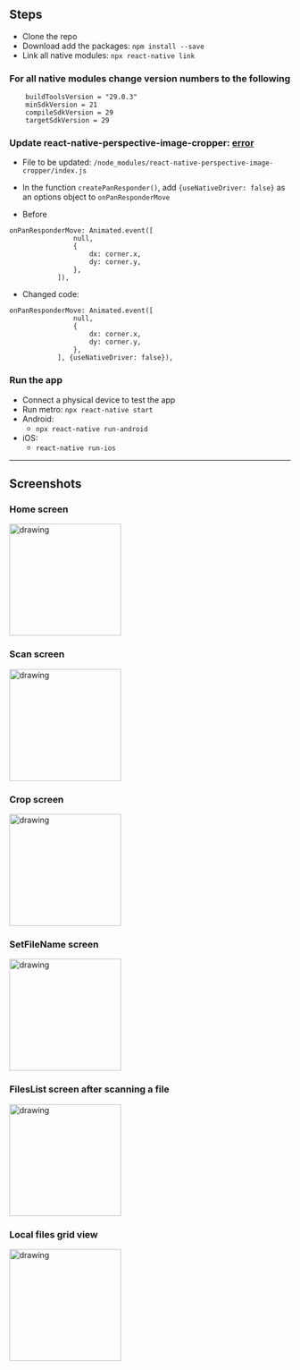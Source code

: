 ## Steps
* Clone the repo
* Download add the packages: `npm install --save`
* Link all native modules: `npx react-native link`

### For all native modules change version numbers to the following
```
	buildToolsVersion = "29.0.3" 
	minSdkVersion = 21
	compileSdkVersion = 29 
	targetSdkVersion = 29
```
### Update react-native-perspective-image-cropper: [error](https://stackoverflow.com/questions/64970241/react-native-error-animated-event-now-requires-a-second-argument-for-options)

* File to be updated: `/node_modules/react-native-perspective-image-cropper/index.js`
* In the function `createPanResponder()`, add `{useNativeDriver: false}` as an options object to `onPanResponderMove`

* Before
```
onPanResponderMove: Animated.event([
                null,
                {
                    dx: corner.x,
                    dy: corner.y,
                },
            ]),
```
* Changed code:
```
onPanResponderMove: Animated.event([
                null,
                {
                    dx: corner.x,
                    dy: corner.y,
                },
            ], {useNativeDriver: false}),
```

### Run the app

* Connect a physical device to test the app
* Run metro: `npx react-native start`
* Android: 
  * `npx react-native run-android`
* iOS:
  * `react-native run-ios`

---
## Screenshots

### Home screen
<img src="./assets/HomeScreen.jpg" alt="drawing" width="200"/>

### Scan screen

<img src="./assets/ScanScreen.jpg" alt="drawing" width="200"/>

### Crop screen
<img src="./assets/CropScreen.jpg" alt="drawing" width="200"/>

### SetFileName screen
<img src="./assets/SetFileName.jpg" alt="drawing" width="200"/>

### FilesList screen after scanning a file
<img src="./assets/LatestFileScanned.jpg" alt="drawing" width="200"/>

### Local files grid view
<img src="./assets/FilesGridView.jpg" alt="drawing" width="200"/>

